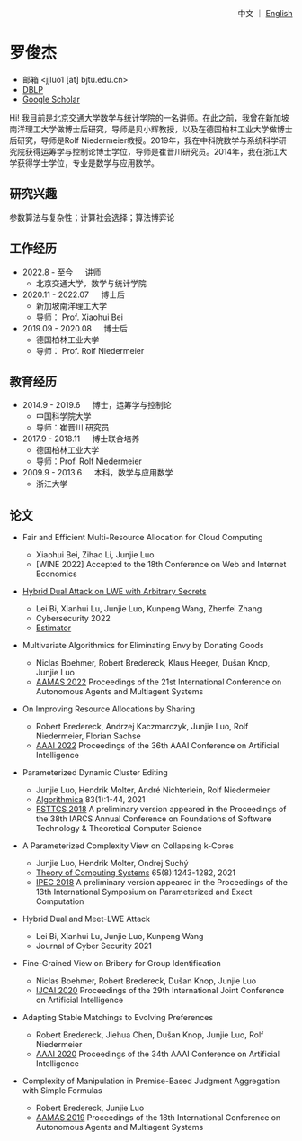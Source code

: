<p align="right"> 中文 ｜ <a href="/index.html">English</a> </p>

# 罗俊杰
- 邮箱 <jjluo1 [at] bjtu.edu.cn>
- [DBLP](https://dblp.org/pid/69/7067.html)
- [Google Scholar](https://scholar.google.com.ph/citations?user=_OpGl-oAAAAJ&hl=fil)

Hi! 我目前是北京交通大学数学与统计学院的一名讲师。在此之前，我曾在新加坡南洋理工大学做博士后研究，导师是贝小辉教授，以及在德国柏林工业大学做博士后研究，导师是Rolf Niedermeier教授。2019年，我在中科院数学与系统科学研究院获得运筹学与控制论博士学位，导师是崔晋川研究员。2014年，我在浙江大学获得学士学位，专业是数学与应用数学。

## 研究兴趣
参数算法与复杂性；计算社会选择；算法博弈论 

## 工作经历
- 2022.8 - 至今 &emsp; 讲师
  - 北京交通大学，数学与统计学院
- 2020.11 - 2022.07 &emsp; 博士后
  - 新加坡南洋理工大学
  - 导师： Prof. Xiaohui Bei
- 2019.09 - 2020.08 &emsp; 博士后
  - 德国柏林工业大学
  - 导师： Prof. Rolf Niedermeier

## 教育经历
- 2014.9 - 2019.6 &emsp; 博士，运筹学与控制论
  - 中国科学院大学
  - 导师：崔晋川 研究员
- 2017.9 - 2018.11 &emsp; 博士联合培养
  - 德国柏林工业大学
  - 导师：Prof. Rolf Niedermeier
- 2009.9 - 2013.6 &emsp; 本科，数学与应用数学
  - 浙江大学

## 论文
- Fair and Efficient Multi-Resource Allocation for Cloud Computing
  - Xiaohui Bei, Zihao Li, Junjie Luo
  - [WINE 2022] Accepted to the 18th Conference on Web and Internet Economics 

- [Hybrid Dual Attack on LWE with Arbitrary Secrets](https://link.springer.com/article/10.1186/s42400-022-00115-y)
  - Lei Bi, Xianhui Lu, Junjie Luo, Kunpeng Wang, Zhenfei Zhang
  - Cybersecurity 2022
  - [Estimator](https://github.com/BiLei121/hybrid-dual-estimator)

- Multivariate Algorithmics for Eliminating Envy by Donating Goods
  - Niclas Boehmer, Robert Bredereck, Klaus Heeger, Dušan Knop, Junjie Luo
  - [AAMAS 2022](https://dl.acm.org/doi/10.5555/3535850.3535866) Proceedings of the 21st International Conference on Autonomous Agents and Multiagent Systems 

- On Improving Resource Allocations by Sharing
  - Robert Bredereck, Andrzej Kaczmarczyk, Junjie Luo, Rolf Niedermeier, Florian Sachse
  - [AAAI 2022](https://ojs.aaai.org/index.php/AAAI/article/view/20416) Proceedings of the 36th AAAI Conference on Artificial Intelligence 
  
- Parameterized Dynamic Cluster Editing
  - Junjie Luo, Hendrik Molter, André Nichterlein, Rolf Niedermeier
  - [Algorithmica](https://link.springer.com/article/10.1007/s00453-020-00746-y) 83(1):1-44, 2021
  - [FSTTCS 2018](https://drops.dagstuhl.de/opus/volltexte/2018/9945/) A preliminary version appeared in the Proceedings of the 38th IARCS Annual Conference on Foundations of Software Technology & Theoretical Computer Science 

- A Parameterized Complexity View on Collapsing k-Cores
  - Junjie Luo, Hendrik Molter, Ondrej Suchý
  - [Theory of Computing Systems](https://link.springer.com/article/10.1007/s00224-021-10045-w) 65(8):1243-1282, 2021
  - [IPEC 2018](https://drops.dagstuhl.de/opus/volltexte/2019/10208/) A preliminary version appeared in the Proceedings of the 13th International Symposium on Parameterized and Exact Computation 

- Hybrid Dual and Meet-LWE Attack
  - Lei Bi, Xianhui Lu, Junjie Luo, Kunpeng Wang
  - Journal of Cyber Security 2021

- Fine-Grained View on Bribery for Group Identification
  - Niclas Boehmer, Robert Bredereck, Dušan Knop, Junjie Luo
  - [IJCAI 2020](https://www.ijcai.org/proceedings/2020/10) Proceedings of the 29th International Joint Conference on Artificial Intelligence 

- Adapting Stable Matchings to Evolving Preferences
  - Robert Bredereck, Jiehua Chen, Dušan Knop, Junjie Luo, Rolf Niedermeier
  - [AAAI 2020](https://ojs.aaai.org/index.php/AAAI/article/view/5550) Proceedings of the 34th AAAI Conference on Artificial Intelligence 

- Complexity of Manipulation in Premise-Based Judgment Aggregation with Simple Formulas
  - Robert Bredereck, Junjie Luo
  - [AAMAS 2019](https://dl.acm.org/doi/10.5555/3306127.3331773) Proceedings of the 18th International Conference on Autonomous Agents and Multiagent Systems 
